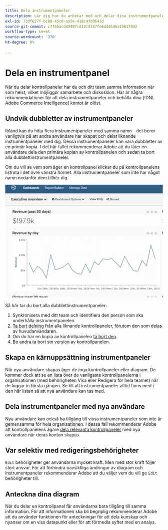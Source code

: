 ```yaml
---
title: Dela instrumentpaneler
description: Lär dig hur du arbetar med och delar dina instrumentpaneler.
exl-id: 73df627f-bc08-45c0-aa5e-410c4fd0642d
source-git-commit: c7f6bacd49487cd13c4347fe6dd46d6a10613942
workflow-type: tm+mt
source-wordcount: '370'
ht-degree: 0%

---
```


# Dela en instrumentpanel

När du delar kontrollpaneler har du och ditt team samma information när som helst, vilket möjliggör samarbete och diskussion. Här är några rekommendationer för att dela instrumentpaneler och behålla dina [!DNL Adobe Commerce Intelligence] kontot är olöst.

## Undvik dubbletter av instrumentpaneler

Ibland kan du hitta flera instrumentpaneler med samma namn - det beror vanligtvis på att andra användare har skapat och delat liknande instrumentpaneler med dig. Dessa instrumentpaneler kan vara dubbletter av en primär kopia. I det här fallet rekommenderar Adobe att du låter en användare dela den primära kopian av kontrollpanelen och sedan ta bort alla dubblettinstrumentpaneler.

Om du vill se vem som äger en kontrollpanel klickar du på kontrollpanelens listruta i det övre vänstra hörnet. Alla instrumentpaneler som inte har något namn nedanför dem tillhör dig.

![](../../mbi/assets/Dash_ownership.gif)

Så här tar du bort alla dubblettinstrumentpaneler:

1. Synkronisera med ditt team och identifiera den person som ska underhålla instrumentpanelen.
1. [Ta bort delning](../data-user/dashboards/leave-dashboard.md) från alla liknande kontrollpaneler, förutom den som delas av huvudanvändaren.
1. Om du har en kopia av kontrollpanelen [ta bort den](../data-user/dashboards/deleting-dashboard.md).
1. Be andra ta bort sin version av kontrollpanelen.

## Skapa en kärnuppsättning instrumentpaneler

När nya användare skapas äger de inga kontrollpaneler eller diagram. De kommer dock att se en lista över de vanligaste kontrollpanelerna i organisationen (med behörigheten Visa eller Redigera för hela teamet) när de loggar in första gången. Se till att instrumentpaneler alltid finns med i den här listan så att nya användare kan tas med.

## Dela instrumentpaneler med nya användare

Nya användare kan också ha tillgång till vissa instrumentpaneler som inte är gemensamma för hela organisationen. I dessa fall rekommenderar Adobe att kontrollpanelens ägare [dela relevanta kontrollpaneler](../data-user/dashboards/share-dashboard-with-users.md) med nya användare när deras konton skapas.

## Var selektiv med redigeringsbehörigheter

`Edit` behörigheter ger användarna mycket kraft. Men med stor kraft följer stort ansvar. För att förhindra oavsiktliga ändringar av diagram och instrumentpaneler rekommenderar Adobe att du väljer vem du vill ge `Edit` behörigheter till.

## Anteckna dina diagram

När du delar en kontrollpanel får användarna bara tillgång till samma information. För att informationen ska bli begriplig rekommenderar Adobe att du använder funktionen för anteckningar för att dela kunskap och nyanser om en viss datapunkt eller för att förmedla syftet med en analys.
